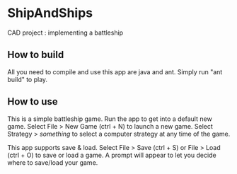# ShipAndShips
CAD project : implementing a battleship


## How to build
All you need to compile and use this app are java and ant.
Simply run "ant build" to play.

## How to use
This is a simple battleship game. Run the app to get into a default new game.
Select File > New Game (ctrl + N) to launch a new game.
Select Strategy > _something_ to select a computer strategy at any time of the game.

This app supports save & load. Select File > Save (ctrl + S) or File > Load (ctrl + O) to save or load a game.
A prompt will appear to let you decide where to save/load your game.
